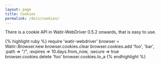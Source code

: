 ```yaml
---
layout: page
title: Cookies
permalink: /docs/cookies/
---
```


There is a cookie API in Watir-WebDriver 0.5.2 onwards, that is easy to use.

{% highlight ruby %}
require 'watir-webdriver'
browser = Watir::Browser.new
browser.cookies.clear
browser.cookies.add 'foo', 'bar', :path => "/", :expires => 10.days.from_now, :secure => true
browser.cookies.delete 'foo'
browser.cookies.to_a
{% endhighlight %}
